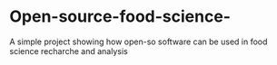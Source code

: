 # Open-source-food-science-
A simple project showing how open-so software can be used in food science recharche and analysis 
